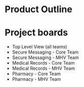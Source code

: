 # Product Outline

# Project boards
- Top Level View (all teams)
- Secure Messaging - Core Team
- Secure Messaging - MHV Team
- Medical Records - Core Team
- Medical Records - MHV Team
- Pharmacy - Core Team
- Pharmacy - MHV Team

